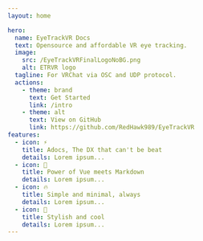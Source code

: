 ```yaml
---
layout: home

hero:
  name: EyeTrackVR Docs
  text: Opensource and affordable VR eye tracking.
  image:
    src: /EyeTrackVRFinalLogoNoBG.png
    alt: ETRVR logo
  tagline: For VRChat via OSC and UDP protocol.
  actions:
    - theme: brand
      text: Get Started
      link: /intro
    - theme: alt
      text: View on GitHub
      link: https://github.com/RedHawk989/EyeTrackVR
features:
  - icon: ⚡️
    title: Adocs, The DX that can't be beat
    details: Lorem ipsum...
  - icon: 🎉
    title: Power of Vue meets Markdown
    details: Lorem ipsum...
  - icon: 🔥
    title: Simple and minimal, always
    details: Lorem ipsum...
  - icon: 🎀
    title: Stylish and cool
    details: Lorem ipsum...
---
```

